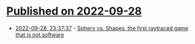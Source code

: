 # [Published on 2022-09-28](index.md)

* [2022-09-28, 23:37:37](https://lobste.rs/s/rgtjye/sphery_vs_shapes_first_raytraced_game_is) - [Sphery vs. Shapes, the first raytraced game that is not software](https://old.reddit.com/r/FPGA/comments/xqg7da/sphery_vs_shapes_the_first_raytraced_game_that_is/)
